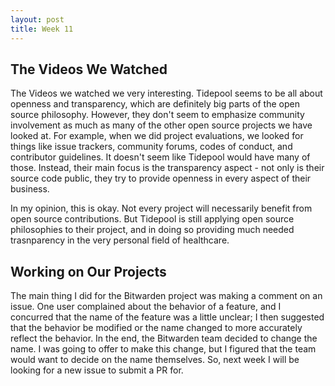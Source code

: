 ```yaml
---
layout: post
title: Week 11
---
```


## The Videos We Watched 

The Videos we watched we very interesting. Tidepool seems to be all about
openness and transparency, which are definitely big parts of the open source
philosophy. However, they don't seem to emphasize community involvement as
much as many of the other open source projects we have looked at. For example,
when we did project evaluations, we looked for things like issue trackers, 
community forums, codes of conduct, and contributor guidelines. It doesn't seem
like Tidepool would have many of those. Instead, their main focus is the transparency
aspect - not only is their source code public, they try to provide openness in
every aspect of their business. 

In my opinion, this is okay. Not every project will necessarily benefit from 
open source contributions. But Tidepool is still applying open source philosophies
to their project, and in doing so providing much needed trasnparency in the very
personal field of healthcare.

<!--more-->

## Working on Our Projects

The main thing I did for the Bitwarden project was making a comment on an issue.
One user complained about the behavior of a feature, and I concurred that the name
of the feature was a little unclear; I then suggested that the behavior be modified or
the name changed to more accurately reflect the behavior. In the end, the Bitwarden team
decided to change the name. I was going to offer to make this change, but I figured that 
the team would want to decide on the name themselves. So, next week I will be looking for
a new issue to submit a PR for.
